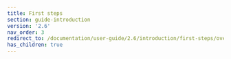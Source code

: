 ```yaml
---
title: First steps
section: guide-introduction
version: '2.6'
nav_order: 3
redirect_to: /documentation/user-guide/2.6/introduction/first-steps/overview
has_children: true
---
```

